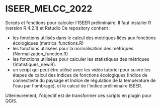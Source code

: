 # ISEER_MELCC_2022
Scripts et fonctions pour calculer l'ISEER préliminaire. 
Il faut installer R (version R.4.2.1) et Rstudio 
Ce repository contient :
- les fonctions utilisés dans le calcul des metriques liées aux fonctions écologiques (metrics_functions.R)
- les fonctions utilisées pour la normalisation des métriques (Normalization_function.R)
- les fonctions utilisées pour calculer les statistiques des métriques (Statistiques_new.R).
- un script qui peut être utilisé avec les vidéo tutoriel pour suivre les étapes de calcul des indices de fonctions écologiques (Indice de connectivité du paysage et Indice de régulation de la température de l'eau par l'ombrage), et le calcul de l'indice préliminaire ISÉÉR. 

Ulterieurement, l'objectif est de transformer ces scripts en plugin pour QGIS. 
